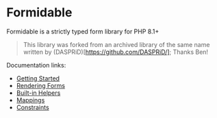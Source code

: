 # Formidable

Formidable is a strictly typed form library for PHP 8.1+

> This library was forked from an archived library of the same name written by (DASPRiD)[https://github.com/DASPRiD/];
> Thanks Ben!

Documentation links:

- [Getting Started](/doc/src/getting-started.md) 
- [Rendering Forms](/doc/src/rendering-forms.md)
- [Built-in Helpers](/doc/src/built-in-helpers.md)
- [Mappings](/doc/src/mappings.md)
- [Constraints](/doc/src/constraints.md)